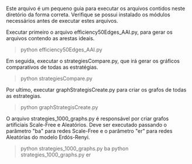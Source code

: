 Este arquivo é um pequeno guia para executar os arquivos contidos neste diretório da forma correta. Verifique se possui instalado os módulos necessários antes de executar estes arquivos.

Executar primeiro o arquivo efficiency50Edges_AAI.py, para gerar os arquivos contendo as arestas ideais.

>python efficiency50Edges_AAI.py

Em seguida, executar o strategiesCompare.py, que irá gerar os gráficos comparativos de todas as estratégias.

>python strategiesCompare.py

Por ultimo, executar graphStrategisCreate.py para criar os grafos de todas as estrategias.

>python graphStrategisCreate.py

O arquivo strategies_1000_graphs.py é responsável por criar grafos artificiais Scale-Free e Aleatórios. Deve ser executado passando o parâmetro "ba" para redes Scale-Free e o parâmetro "er" para redes Aleatórias do modelo Erdós-Renyi.

>python strategies_1000_graphs.py ba
>python strategies_1000_graphs.py er
